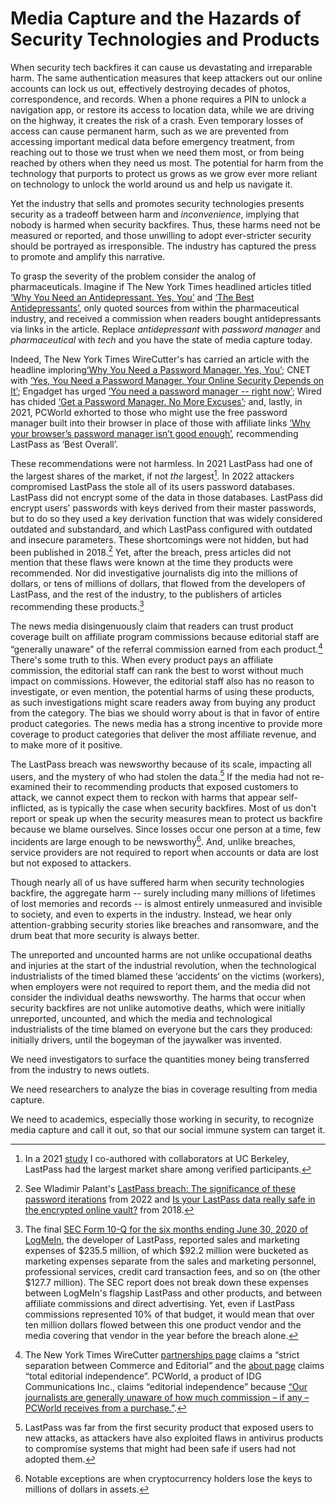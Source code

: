 <!-- Hiding Harm -->
<!-- # Security Products are Hazardous Products -->
# Media Capture and the Hazards of Security Technologies and Products

When security tech backfires it can cause us devastating and irreparable harm. The same authentication measures that keep attackers out our online accounts can lock us out, effectively destroying decades of photos, correspondence, and records. When a phone requires a PIN to unlock a navigation app, or restore its access to location data, while we are driving on the highway, it creates the risk of a crash. Even temporary losses of access can cause permanent harm, such as we are prevented from accessing important medical data before emergency treatment, from reaching out to those we trust when we need them most, or from being reached by others when they need us most. The potential for harm from the technology that purports to protect us grows as we grow ever more reliant on technology to unlock the world around us and help us navigate it.

Yet the industry that sells and promotes security technologies presents security as a tradeoff between harm and *inconvenience*, implying that nobody is harmed when security backfires. Thus, these harms need not be measured or reported, and those unwilling to adopt ever-stricter security should be portrayed as irresponsible. The industry has captured the press to promote and amplify this narrative.

To grasp the severity of the problem consider the analog of pharmaceuticals. Imagine if The New York Times headlined articles titled [‘Why You Need an Antidepressant. Yes, You’](https://www.nytimes.com/2019/08/27/smarter-living/wirecutter/why-you-need-a-password-manager-yes-you.html) and [‘The Best Antidepressants’](https://www.nytimes.com/wirecutter/reviews/best-password-managers/), only quoted sources from within the pharmaceutical industry, and received a commission when readers bought antidepressants via links in the article. Replace *antidepressant* with *password manager* and *pharmaceutical* with *tech* and you have the state of media capture today.

Indeed, The New York Times WireCutter's has carried an article with the headline imploring[‘Why You Need a Password Manager. Yes, You’](https://www.nytimes.com/2019/08/27/smarter-living/wirecutter/why-you-need-a-password-manager-yes-you.html); CNET with [‘Yes, You Need a Password Manager. Your Online Security Depends on It’](https://www.cnet.com/tech/services-and-software/yes-you-need-a-password-manager-your-online-security-depends-on-it/); Engadget has urged [‘You need a password manager -- right now’](https://www.engadget.com/2019-08-26-the-best-password-managers-compared.html); Wired has chided [‘Get a Password Manager. No More Excuses’](https://www.wired.com/story/password-manager-autofill-ad-tech-privacy/); and, lastly, in 2021, PCWorld exhorted to those who might use the free password manager built into their browser in place of those with affiliate links [‘Why your browser’s password manager isn’t good enough’](https://www.pcworld.com/article/393979/why-your-browsers-password-manager-isnt-good-enough.html), recommending LastPass as ‘Best Overall’.

These recommendations were not harmless. In 2021 LastPass had one of the largest shares of the market, if not *the* largest[^lastpass-market-share]. In 2022 attackers compromised LastPass the stole all of its users password databases. LastPass did not encrypt some of the data in those databases. LastPass did encrypt users' passwords with keys derived from their master passwords, but to do so they used a key derivation function that was widely considered outdated and substandard, and which LastPass configured with outdated and insecure parameters. These shortcomings were not hidden, but had been published in 2018.[^lastpass-iterations] Yet, after the breach, press articles did not mention that these flaws were known at the time they products were recommended. Nor did investigative journalists dig into the millions of dollars, or tens of millions of dollars, that flowed from the developers of LastPass, and the rest of the industry, to the publishers of articles recommending these products.[^money-flow]

[^lastpass-market-share]: In a 2021 [study](https://dash.harvard.edu/handle/1/37374029) I co-authored with collaborators at UC Berkeley, LastPass had the largest market share among verified participants.

[^lastpass-iterations]: See Wladimir Palant's [LastPass breach: The significance of these password iterations](https://palant.info/2022/12/28/lastpass-breach-the-significance-of-these-password-iterations/) from 2022 and [Is your LastPass data really safe in the encrypted online vault?](https://palant.info/2018/07/09/is-your-lastpass-data-really-safe-in-the-encrypted-online-vault/) from 2018.

[^money-flow]: The final [SEC Form 10-Q for the six months ending June 30, 2020 of LogMeIn](https://www.sec.gov/ix?doc=/Archives/edgar/data/0001420302/000156459020034298/logm-10q_20200630.htm), the developer of LastPass, reported sales and marketing expenses of \$235.5 million, of which \$92.2 million were bucketed as marketing expenses separate from the sales and marketing personnel, professional services, credit card transaction fees, and so on (the other \$127.7 million). The SEC report does not break down these expenses between LogMeIn's flagship LastPass and other products, and between affiliate commissions and direct advertising. Yet, even if LastPass commissions represented 10\% of that budget, it would mean that over ten million dollars flowed between this one product vendor and the media covering that vendor in the year before the breach alone.

The news media disingenuously claim that readers can trust product coverage built on affiliate program commissions because editorial staff are “generally unaware” of the referral commission earned from each product.[^editorial-independence]  There's some truth to this. When every product pays an affiliate commission, the editorial staff can rank the best to worst without much impact on commissions. However, the editorial staff also has no reason to investigate, or even mention, the potential harms of using these products, as such investigations might scare readers away from buying any product from the category. The bias we should worry about is that in favor of entire product categories. The news media has a strong incentive to provide more coverage to product categories that deliver the most affiliate revenue, and to make more of it positive.


[^editorial-independence]: The New York Times WireCutter [partnerships page](https://www.nytimes.com/wirecutter/partners/) claims a “strict separation between Commerce and Editorial” and the [about page](https://www.nytimes.com/wirecutter/about/) claims “total editorial independence”. PCWorld, a product of IDG Communications Inc., claims “editorial independence” because [“Our journalists are generally unaware of how much commission – if any – PCWorld receives from a purchase.”](https://www.pcworld.com/about/affiliate-link-policy).

The LastPass breach was newsworthy because of its scale, impacting all users, and the mystery of who had stolen the data.[^not-unique] If the media had not re-examined their to recommending products that exposed customers to attack, we cannot expect them to reckon with harms that appear self-inflicted, as is typically the case when security backfires. Most of us don't report or speak up when the security measures mean to protect us backfire because we blame ourselves. Since losses occur one person at a time, few incidents are large enough to be newsworthy[^cryptocurrency]. And, unlike breaches, service providers are not required to report when accounts or data are lost but not exposed to attackers.

[^not-unique]: LastPass was far from the first security product that exposed users to new attacks, as attackers have also exploited flaws in antivirus products to compromise systems that might had been safe if users had not adopted them.

Though nearly all of us have suffered harm when security technologies backfire, the aggregate harm -- surely including many millions of lifetimes of lost memories and records -- is almost entirely unmeasured and invisible to society, and even to experts in the industry. Instead, we hear only attention-grabbing security stories like breaches and ransomware, and the drum beat that more security is always better. 

<!-- The tech industry would readily fault us for the harms we face when the security measures that are supposed to protect us backfire...but they rarely have to. -->

[^cryptocurrency]: Notable exceptions are when cryptocurrency holders lose the keys to millions of dollars in assets.

The unreported and uncounted harms are not unlike occupational deaths and injuries at the start of the industrial revolution, when the technological industrialists of the timed blamed these ‘accidents‘ on the victims (workers), when employers were not required to report them, and the media did not consider the individual deaths newsworthy. The harms that occur when security backfires are not unlike automotive deaths, which were initially unreported, uncounted, and which the media and technological industrialists of the time blamed on everyone but the cars they produced: initially drivers, until the bogeyman of the jaywalker was invented.

We need investigators to surface the quantities money being transferred from the industry to news outlets.

We need researchers to analyze the bias in coverage resulting from media capture.

We need to academics, especially those working in security, to recognize media capture and call it out, so that our social immune system can target it.
